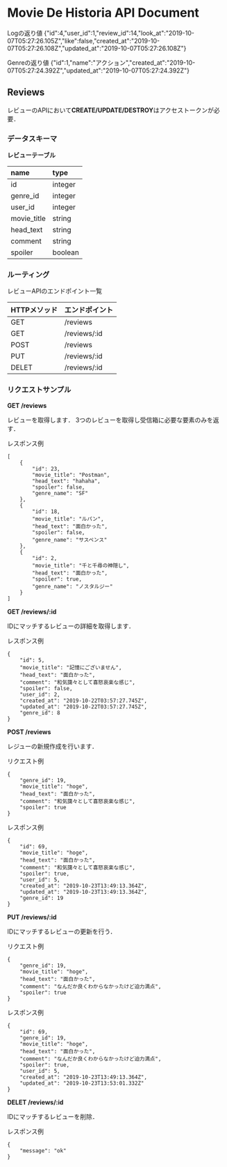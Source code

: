 # Movie De Historia API Document

Logの返り値
{"id":4,"user_id":1,"review_id":14,"look_at":"2019-10-07T05:27:26.105Z","like":false,"created_at":"2019-10-07T05:27:26.108Z","updated_at":"2019-10-07T05:27:26.108Z"}

Genreの返り値
{"id":1,"name":"﻿アクション","created_at":"2019-10-07T05:27:24.392Z","updated_at":"2019-10-07T05:27:24.392Z"}

## Reviews
レビューのAPIにおいて**CREATE/UPDATE/DESTROY**はアクセストークンが必要．

### データスキーマ
**レビューテーブル**

|name|type|
|:--|:--|
|id|integer|
|genre_id|integer|
|user_id|integer|
|movie_title|string|
|head_text|string|
|comment|string|
|spoiler|boolean|

### ルーティング

レビューAPIのエンドポイント一覧

|HTTPメソッド|エンドポイント|
|:---------|:-----------|
|GET|/reviews|
|GET|/reviews/:id|
|POST|/reviews|
|PUT|/reviews/:id|
|DELET|/reviews/:id|

### リクエストサンプル
**GET /reviews**

レビューを取得します．
3つのレビューを取得し受信箱に必要な要素のみを返す．

レスポンス例
```
[
    {
        "id": 23,
        "movie_title": "Postman",
        "head_text": "hahaha",
        "spoiler": false,
        "genre_name": "SF"
    },
    {
        "id": 18,
        "movie_title": "ルパン",
        "head_text": "面白かった",
        "spoiler": false,
        "genre_name": "サスペンス"
    },
    {
        "id": 2,
        "movie_title": "千と千尋の神隠し",
        "head_text": "面白かった",
        "spoiler": true,
        "genre_name": "ノスタルジー"
    }
]
```

**GET /reviews/:id**

IDにマッチするレビューの詳細を取得します．

レスポンス例
```
{
    "id": 5,
    "movie_title": "記憶にございません",
    "head_text": "面白かった",
    "comment": "和気藹々として喜怒哀楽な感じ",
    "spoiler": false,
    "user_id": 2,
    "created_at": "2019-10-22T03:57:27.745Z",
    "updated_at": "2019-10-22T03:57:27.745Z",
    "genre_id": 8
}
```

**POST /reviews**

レジューの新規作成を行います．

リクエスト例
```
{
	"genre_id": 19,
	"movie_title": "hoge",
	"head_text": "面白かった",
	"comment": "和気藹々として喜怒哀楽な感じ",
	"spoiler": true
}
```

レスポンス例
```
{
    "id": 69,
    "movie_title": "hoge",
    "head_text": "面白かった",
    "comment": "和気藹々として喜怒哀楽な感じ",
    "spoiler": true,
    "user_id": 5,
    "created_at": "2019-10-23T13:49:13.364Z",
    "updated_at": "2019-10-23T13:49:13.364Z",
    "genre_id": 19
}
```

**PUT /reviews/:id**

IDにマッチするレビューの更新を行う．

リクエスト例
```
{
	"genre_id": 19,
	"movie_title": "hoge",
	"head_text": "面白かった",
	"comment": "なんだか良くわからなかったけど迫力満点",
	"spoiler": true
}
```

レスポンス例
```
{
    "id": 69,
    "genre_id": 19,
    "movie_title": "hoge",
    "head_text": "面白かった",
    "comment": "なんだか良くわからなかったけど迫力満点",
    "spoiler": true,
    "user_id": 5,
    "created_at": "2019-10-23T13:49:13.364Z",
    "updated_at": "2019-10-23T13:53:01.332Z"
}
```

**DELET /reviews/:id**

IDにマッチするレビューを削除．

レスポンス例
```
{
    "message": "ok"
}
```
